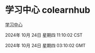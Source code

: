 # 学习中心 colearnhub
[学习中心](http://219.139.199.238:56308/colearnhub/)

2024年 10月 24日 星期四 11:10:02 CST

2024年 10月 24日 星期四 03:10:02 GMT
